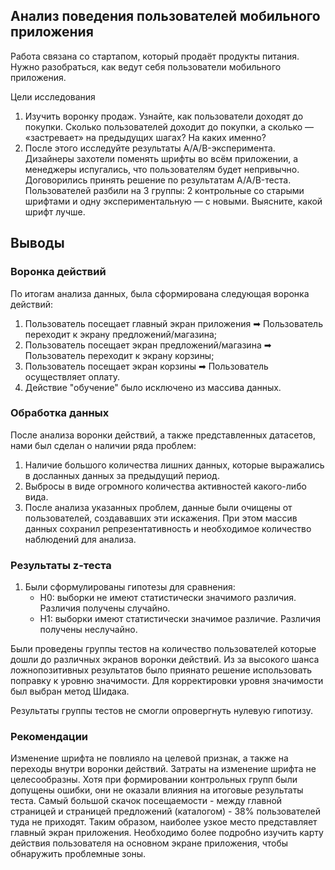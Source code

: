 ## Анализ поведения пользователей мобильного приложения
Работа связана со стартапом, который продаёт продукты питания. Нужно разобраться, как ведут себя пользователи мобильного приложения.

Цели исследования
1. Изучить воронку продаж. Узнайте, как пользователи доходят до покупки. Сколько пользователей доходит до покупки, а сколько — «застревает» на предыдущих шагах? На каких именно?
2. После этого исследуйте результаты A/A/B-эксперимента. Дизайнеры захотели поменять шрифты во всём приложении, а менеджеры испугались, что пользователям будет непривычно. Договорились принять решение по результатам A/A/B-теста. Пользователей разбили на 3 группы: 2 контрольные со старыми шрифтами и одну экспериментальную — с новыми. Выясните, какой шрифт лучше.

## Выводы
### Воронка действий

По итогам анализа данных, была сформирована следующая воронка действий:

1. Пользователь посещает главный экран приложения ➡ Пользователь переходит к экрану предложений/магазина;
2. Пользователь посещает экран предложений/магазина ➡ Пользователь переходит к экрану корзины;
3. Пользователь посещает экран корзины ➡ Пользователь осуществляет оплату.
4. Действие "обучение" было исключено из массива данных.

### Обработка данных

После анализа воронки действий, а также представленных датасетов, нами был сделан о наличии ряда проблем:

1. Наличие большого количества лишних данных, которые выражались в досланных данных за предыдущий период.
2. Выбросы в виде огромного количества активностей какого-либо вида.
3. После анализа указанных проблем, данные были очищены от пользователей, создававших эти искажения. При этом массив данных сохранил репрезентативность и необходимое количество наблюдений для анализа.

### Результаты z-теста

1. Были сформулированы гипотезы для сравнения:
    * H0: выборки не имеют статистически значимого различия. Различия получены случайно.
    * H1: выборки имеют статистически значимое различие. Различия получены неслучайно.

Были проведены группы тестов на количество пользователей которые дошли до различных экранов воронки действий. Из за высокого шанса ложнопозитивных результатов было приянато решение использовать поправку к уровню значимости. Для корректировки уровня значимости был выбран метод Шидака.

Результаты группы тестов не смогли опровергнуть нулевую гипотизу.

### Рекомендации

Изменение шрифта не повлияло на целевой признак, а также на переходы внутри воронки действий. Затраты на изменение шрифта не целесообразны. Хотя при формировании контрольных групп были допущены ошибки, они не оказали влияния на итоговые результаты теста. Самый большой скачок посещаемости - между главной страницей и страницей предложений (каталогом) - 38% пользователей туда не приходят. Таким образом, наиболее узкое место представляет главный экран приложения. Необходимо более подробно изучить карту действия пользователя на основном экране приложения, чтобы обнаружить проблемные зоны.
